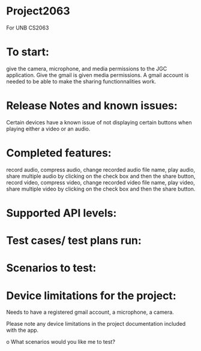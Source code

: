 # Project2063
 For UNB CS2063

# To start:
give the camera, microphone, and media permissions to the JGC application.
Give the gmail is given media permissions. 
A gmail account is needed to be able to make the sharing functionnalities work. 

# Release Notes and known issues:
Certain devices have a known issue of not displaying certain buttons when playing either a video or an audio.

# Completed features:
record audio, compress audio, change recorded audio file name, play audio, share multiple audio by clicking on the check box and then the share button, record video, compress video, change recorded video file name, play video, share multiple video by clicking on the check box and then the share button.

# Supported API levels:

# Test cases/ test plans run:

# Scenarios to test:

# Device limitations for the project:
Needs to have a registered gmail account, a microphone, a camera.

Please note any device limitations in the project documentation included with the app.


o What scenarios would you like me to test?
